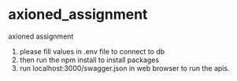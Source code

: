 # axioned_assignment
axioned assignment
1. please fill values in .env file to connect to db
2. then run the npm install to install packages
3. run localhost:3000/swagger.json in web browser to run the apis.